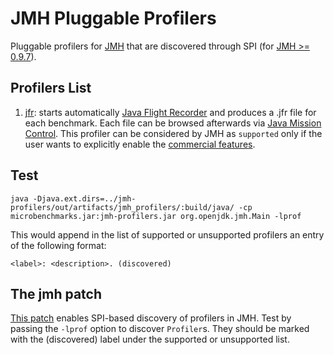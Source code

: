 JMH Pluggable Profilers
=======================

Pluggable profilers for [JMH](http://openjdk.java.net/projects/code-tools/jmh/) that are discovered through SPI (for [JMH >= 0.9.7](http://mail.openjdk.java.net/pipermail/jmh-dev/2014-August/001280.html)).

Profilers List
--------------
1. [jfr](https://github.com/biboudis/jmh-profilers/blob/master/src/main/java/profilers/FlightRecordingProfiler.java): starts automatically [Java Flight Recorder](http://docs.oracle.com/javase/8/docs/technotes/guides/jfr/) 
and produces a .jfr file for each benchmark. Each file can be browsed afterwards via [Java Mission Control](http://www.oracle.com/technetwork/java/javaseproducts/mission-control/java-mission-control-1998576.html).
This profiler can be considered by JMH as ```supported``` only if the user wants to explicitly enable the [commercial features](http://www.oracle.com/technetwork/java/javase/terms/products/index.html).

Test
----
```
java -Djava.ext.dirs=../jmh-profilers/out/artifacts/jmh_profilers/:build/java/ -cp microbenchmarks.jar:jmh-profilers.jar org.openjdk.jmh.Main -lprof
```

This would append in the list of supported or unsupported profilers an entry of the following format:

```
<label>: <description>. (discovered)
```

The jmh patch
-------------
[This patch](http://mail.openjdk.java.net/pipermail/jmh-dev/2014-August/001274.html) 
enables SPI-based discovery of profilers in JMH. 
Test by passing the ```-lprof``` option to discover ```Profiler```s. They should be marked with the (discovered) label under the supported or unsupported list.



